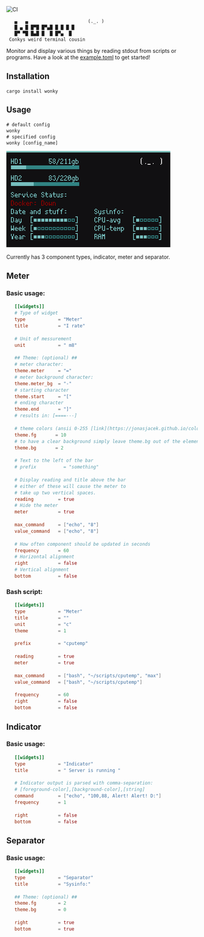 ![CI](https://github.com/the-gorg/wonky/workflows/CI/badge.svg?branch=main)
``` 
   ▄   ▄                      (._. )
   █ ▄ █ █▀█ █▀▄█ █ █ █ █   
   █▀ ▀█ █▄█ █  █ █▀▄  █   
 Conkys weird terminal cousin
```
 Monitor and display various things by reading stdout from 
 scripts or programs. Have a look at the [example.toml](../main/example.toml) to 
 get started!
 
  ## Installation  
 ```
 cargo install wonky
 ```  
  ## Usage  
 ```
 # default config
 wonky
 # specified config
 wonky [config_name]
 ```  
 
 ![Screenshot](/media/wonky.png)
  
 Currently has 3 component types, indicator, meter and
 separator.
 
 ## Meter
 ### Basic usage:
 ```toml
    [[widgets]]
    # Type of widget
    type            = "Meter"
    title           = "I rate"
    
    # Unit of messurement
    unit            = " m8" 
    
    ## Theme: (optional) ##
    # meter character:
    theme.meter     = "="
    # meter background character:
    theme.meter_bg  = "-"
    # starting character
    theme.start     = "["
    # ending character
    theme.end       = "]"
    # results in: [====---]
    
    # theme colors (ansii 0-255 [link](https://jonasjacek.github.io/colors/))
    theme.fg       = 10
    # to have a clear background simply leave theme.bg out of the element
    theme.bg       = 2
    
    # Text to the left of the bar
    # prefix          = "something"

    # Display reading and title above the bar
    # either of these will cause the meter to
    # take up two vertical spaces.
    reading         = true
    # Hide the meter
    meter           = true

    max_command     = ["echo", "8"] 
    value_command   = ["echo", "8"] 
    
    # How often component should be updated in seconds
    frequency       = 60
    # Horizontal alignment
    right           = false
    # Vertical alignment
    bottom          = false
 ```
 
 ### Bash script:
 ```toml
    [[widgets]]
    type            = "Meter"
    title           = ""
    unit            = "c" 
    theme           = 1
    
    prefix          = "cputemp"

    reading         = true
    meter           = true

    max_command     = ["bash", "~/scripts/cputemp", "max"] 
    value_command   = ["bash", "~/scripts/cputemp"] 
    
    frequency       = 60
    right           = false
    bottom          = false
 ```
  ## Indicator
  ### Basic usage:
 ```toml
    [[widgets]]
    type            = "Indicator"
    title           = " Server is running "
    
    # Indicator output is parsed with comma-separation:
    # [foreground-color],[background-color],[string]
    command         = ["echo", "100,88, Alert! Alert! D:"]
    frequency       = 1

    right           = false
    bottom          = false
 ```
 
  ## Separator
  ### Basic usage:
 ```toml
    [[widgets]]
    type            = "Separator"
    title           = "Sysinfo:"
    
    ## Theme: (optional) ##
    theme.fg        = 2
    theme.bg        = 0

    right           = true
    bottom          = true
 ```
 
